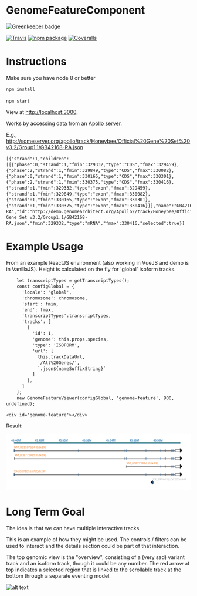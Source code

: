 # GenomeFeatureComponent

[![Greenkeeper badge](https://badges.greenkeeper.io/GMOD/GenomeFeatureComponent.svg)](https://greenkeeper.io/)

[![Travis][build-badge]][build]
[![npm package][npm-badge]][npm]
[![Coveralls][coveralls-badge]][coveralls]


[build-badge]: https://img.shields.io/travis/GMOD/GenomeFeatureComponent/master.png?style=flat-square
[build]: https://travis-ci.org/GMOD/GenomeFeatureComponent

[npm-badge]: https://img.shields.io/npm/v/genomefeaturecomponent.png?style=flat-square
[npm]: https://www.npmjs.com/package/genomefeaturecomponent

[coveralls-badge]: https://img.shields.io/coveralls/GMOD/GenomeFeatureComponent/master.png?style=flat-square
[coveralls]: https://coveralls.io/github/GMOD/GenomeFeatureComponent


Instructions
============

Make sure you have node 8 or better

    npm install

    npm start


View at [http://localhost:3000](http://localhost:3000).


Works by accessing data from an [Apollo server](https://github.com/gmod/apollo).

E.g., http://someserver.org/apollo/track/Honeybee/Official%20Gene%20Set%20v3.2/Group1.1/GB42168-RA.json



```
[{"strand":1,"children":[[{"phase":0,"strand":1,"fmin":329332,"type":"CDS","fmax":329459},{"phase":2,"strand":1,"fmin":329849,"type":"CDS","fmax":330082},{"phase":0,"strand":1,"fmin":330165,"type":"CDS","fmax":330301},{"phase":2,"strand":1,"fmin":330375,"type":"CDS","fmax":330416},{"strand":1,"fmin":329332,"type":"exon","fmax":329459},{"strand":1,"fmin":329849,"type":"exon","fmax":330082},{"strand":1,"fmin":330165,"type":"exon","fmax":330301},{"strand":1,"fmin":330375,"type":"exon","fmax":330416}]],"name":"GB42168-RA","id":"http://demo.genomearchitect.org/Apollo2/track/Honeybee/Official Gene Set v3.2/Group1.1/GB42168-RA.json","fmin":329332,"type":"mRNA","fmax":330416,"selected":true}]
```

Example Usage
=============

From an example ReactJS environment (also working in VueJS and demo is in VanillaJS).  Height is calculated on the fly for 'global' isoform tracks. 

```
    let transcriptTypes = getTranscriptTypes();
    const configGlobal = {
      'locale': 'global',
      'chromosome': chromosome,
      'start': fmin,
      'end': fmax,
      'transcriptTypes':transcriptTypes,
      'tracks': [
        {
          'id': 1,
          'genome': this.props.species,
          'type': 'ISOFORM',
          'url': [
            this.trackDataUrl,
            '/All%20Genes/',
            `.json${nameSuffixString}`
          ]
        },
      ]
    };
    new GenomeFeatureViewer(configGlobal, 'genome-feature', 900, undefined);
```

```
<div id='genome-feature'></div>
```

Result:

![Example 1](images/ExampleIsoform1.png)



Long Term Goal
====

The idea is that we can have multiple interactive tracks.

This is an example of how they might be used.  The controls / filters can be used to interact and the details section could be part of that interaction.

The top genomic view is the "overview", consisting of a (very sad) variant track and an isoform track, though it could be any number.
The red arrow at top indicates a selected region that is linked to the scrollable track at the bottom through a separate eventing model.



![alt text](images/Version1Output.png "Logo Title Text 1")
